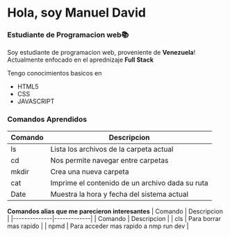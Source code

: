 # Hola, soy Manuel David
### Estudiante de Programacion web📚
Soy estudiante de programacion web, proveniente de **Venezuela**! Actualmente enfocado en el aprednizaje **Full Stack**

Tengo conocimientos basicos en 

* HTML5
* CSS
* JAVASCRIPT

### Comandos Aprendidos

|    Comando    | Descripcion |
|--------------|-------------|
|     ls   | Lista los archivos de la carpeta actual|
|     cd   | Nos permite navegar entre carpetas     |
|   mkdir  | Crea una nueva carpeta                 |
|   cat    | Imprime el contenido de un archivo dada su ruta  |
|   Date   | Muestra la hora y fecha del sistema actual  |

**Comandos alias que me parecieron interesantes**
|    Comando    | Descripcion |
|--------------|-------------|
|    Comando    | Descripcion |
|  cls      | Para borrar mas rapido |
| npmd      | Para acceder mas rapido a nmp run dev |
